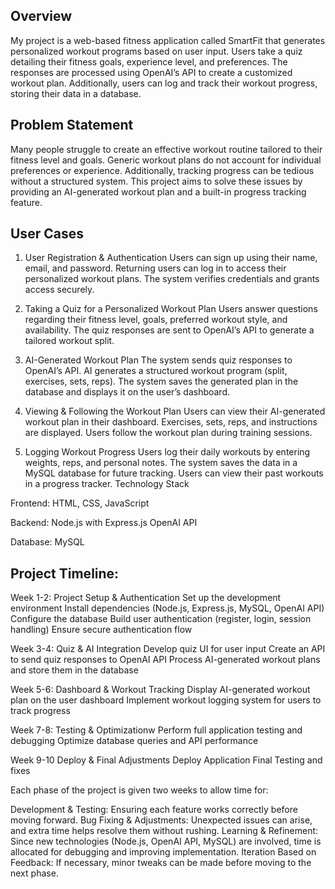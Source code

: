Overview
----
My project is a web-based fitness application called SmartFit that generates personalized workout programs based on user input. Users take a quiz detailing their fitness goals, experience level, and preferences. The responses are processed using OpenAI’s API to create a customized workout plan. Additionally, users can log and track their workout progress, storing their data in a database.

Problem Statement
----
Many people struggle to create an effective workout routine tailored to their fitness level and goals. Generic workout plans do not account for individual preferences or experience. Additionally, tracking progress can be tedious without a structured system. This project aims to solve these issues by providing an AI-generated workout plan and a built-in progress tracking feature.

User Cases
----
1. User Registration & Authentication
Users can sign up using their name, email, and password.
Returning users can log in to access their personalized workout plans.
The system verifies credentials and grants access securely.

3. Taking a Quiz for a Personalized Workout Plan
Users answer questions regarding their fitness level, goals, preferred workout style, and availability.
The quiz responses are sent to OpenAI’s API to generate a tailored workout split.

4. AI-Generated Workout Plan
The system sends quiz responses to OpenAI’s API.
AI generates a structured workout program (split, exercises, sets, reps).
The system saves the generated plan in the database and displays it on the user’s dashboard.

5. Viewing & Following the Workout Plan
Users can view their AI-generated workout plan in their dashboard.
Exercises, sets, reps, and instructions are displayed.
Users follow the workout plan during training sessions.

6. Logging Workout Progress
Users log their daily workouts by entering weights, reps, and personal notes.
The system saves the data in a MySQL database for future tracking.
Users can view their past workouts in a progress tracker.
Technology Stack

Frontend:
HTML, CSS, JavaScript

Backend:
Node.js with Express.js 
OpenAI API 

Database:
MySQL 


Project Timeline:
-------
Week 1-2: Project Setup & Authentication
Set up the development environment
Install dependencies (Node.js, Express.js, MySQL, OpenAI API)
Configure the database
Build user authentication (register, login, session handling)
Ensure secure authentication flow

Week 3-4: Quiz & AI Integration
Develop quiz UI for user input
Create an API to send quiz responses to OpenAI API
Process AI-generated workout plans and store them in the database

Week 5-6: Dashboard & Workout Tracking
Display AI-generated workout plan on the user dashboard
Implement workout logging system for users to track progress

Week 7-8: Testing & Optimizationw
Perform full application testing and debugging
Optimize database queries and API performance

Week 9-10 Deploy & Final Adjustments 
Deploy Application 
Final Testing and fixes

Each phase of the project is given two weeks to allow time for:

Development & Testing: Ensuring each feature works correctly before moving forward.
Bug Fixing & Adjustments: Unexpected issues can arise, and extra time helps resolve them without rushing.
Learning & Refinement: Since new technologies (Node.js, OpenAI API, MySQL) are involved, time is allocated for debugging and improving implementation.
Iteration Based on Feedback: If necessary, minor tweaks can be made before moving to the next phase.
